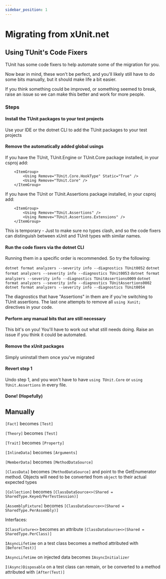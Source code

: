```yaml
---
sidebar_position: 1
---
```


# Migrating from xUnit.net

## Using TUnit's Code Fixers

TUnit has some code fixers to help automate some of the migration for you.

Now bear in mind, these won't be perfect, and you'll likely still have to do some bits manually, but it should make life a bit easier.

If you think something could be improved, or something seemed to break, raise an issue so we can make this better and work for more people.

### Steps

#### Install the TUnit packages to your test projects
Use your IDE or the dotnet CLI to add the TUnit packages to your test projects

#### Remove the automatically added global usings
If you have the TUnit, TUnit.Engine or TUnit.Core package installed, in your csproj add:

```
    <ItemGroup>
        <Using Remove="TUnit.Core.HookType" Static="True" />
        <Using Remove="TUnit.Core" />
    </ItemGroup>
```

If you have the TUnit or TUnit.Assertions package installed, in your csproj add:

```
    <ItemGroup>
        <Using Remove="TUnit.Assertions" />
        <Using Remove="TUnit.Assertions.Extensions" />
    </ItemGroup>
```

This is temporary - Just to make sure no types clash, and so the code fixers can distinguish between xUnit and TUnit types with similar names.

#### Run the code fixers via the dotnet CLI

Running them in a specific order is recommended.
So try the following:

`dotnet format analyzers --severity info --diagnostics TUnit0052`
`dotnet format analyzers --severity info --diagnostics TUnit0053`
`dotnet format analyzers --severity info --diagnostics TUnitAssertions0009`
`dotnet format analyzers --severity info --diagnostics TUnitAssertions0002`
`dotnet format analyzers --severity info --diagnostics TUnit0054`

The diagnostics that have "Assertions" in them are if you're switching to TUnit assertions.
The last one attempts to remove all `using Xunit;` directives in your code.

#### Perform any manual bits that are still necessary
This bit's on you! You'll have to work out what still needs doing.
Raise an issue if you think it could be automated.

#### Remove the xUnit packages
Simply uninstall them once you've migrated

#### Revert step 1
Undo step 1, and you won't have to have `using TUnit.Core` or `using TUnit.Assertions` in every file.

#### Done! (Hopefully)

## Manually

`[Fact]` becomes `[Test]`

`[Theory]` becomes `[Test]`

`[Trait]` becomes `[Property]`

`[InlineData]` becomes `[Arguments]`

`[MemberData]` becomes `[MethodDataSource]`

`[ClassData]` becomes `[MethodDataSource]` and point to the GetEnumerator method. Objects will need to be converted from `object` to their actual expected types

`[Collection]` becomes `[ClassDataSource<>(Shared = SharedType.Keyed/PerTestSession)]`

`[AssemblyFixture]` becomes `[ClassDataSource<>(Shared = SharedType.PerAssembly)]`

Interfaces:

`IClassFixture<>` becomes an attribute `[ClassDataSource<>(Shared = SharedType.PerClass)]`

`IAsyncLifetime` on a test class becomes a method attributed with `[Before(Test)]`

`IAsyncLifetime` on injected data becomes `IAsyncInitializer`

`I(Async)Disposable` on a test class can remain, or be converted to a method attributed with `[After(Test)]`
